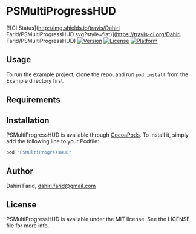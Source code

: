 # PSMultiProgressHUD

[![CI Status](http://img.shields.io/travis/Dahiri Farid/PSMultiProgressHUD.svg?style=flat)](https://travis-ci.org/Dahiri Farid/PSMultiProgressHUD)
[![Version](https://img.shields.io/cocoapods/v/PSMultiProgressHUD.svg?style=flat)](http://cocoapods.org/pods/PSMultiProgressHUD)
[![License](https://img.shields.io/cocoapods/l/PSMultiProgressHUD.svg?style=flat)](http://cocoapods.org/pods/PSMultiProgressHUD)
[![Platform](https://img.shields.io/cocoapods/p/PSMultiProgressHUD.svg?style=flat)](http://cocoapods.org/pods/PSMultiProgressHUD)

## Usage

To run the example project, clone the repo, and run `pod install` from the Example directory first.

## Requirements

## Installation

PSMultiProgressHUD is available through [CocoaPods](http://cocoapods.org). To install
it, simply add the following line to your Podfile:

```ruby
pod "PSMultiProgressHUD"
```

## Author

Dahiri Farid, dahiri.farid@gmail.com

## License

PSMultiProgressHUD is available under the MIT license. See the LICENSE file for more info.
